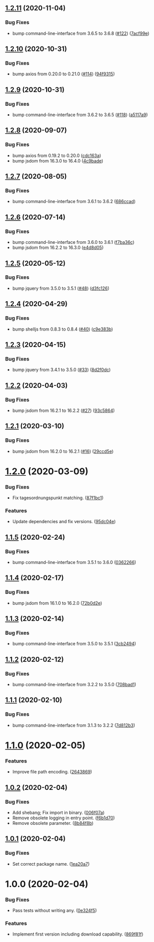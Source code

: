 ## [1.2.11](https://github.com/yeldiRium/more-rubin-scraper/compare/v1.2.10...v1.2.11) (2020-11-04)


### Bug Fixes

* bump command-line-interface from 3.6.5 to 3.6.8 ([#122](https://github.com/yeldiRium/more-rubin-scraper/issues/122)) ([7acf99e](https://github.com/yeldiRium/more-rubin-scraper/commit/7acf99e0292e0b6d8168856b5401cca177fa9d82))

## [1.2.10](https://github.com/yeldiRium/more-rubin-scraper/compare/v1.2.9...v1.2.10) (2020-10-31)


### Bug Fixes

* bump axios from 0.20.0 to 0.21.0 ([#114](https://github.com/yeldiRium/more-rubin-scraper/issues/114)) ([94f9315](https://github.com/yeldiRium/more-rubin-scraper/commit/94f9315b09ed216341f8fa7c8b330f64e15731c9))

## [1.2.9](https://github.com/yeldiRium/more-rubin-scraper/compare/v1.2.8...v1.2.9) (2020-10-31)


### Bug Fixes

* bump command-line-interface from 3.6.2 to 3.6.5 ([#118](https://github.com/yeldiRium/more-rubin-scraper/issues/118)) ([a5117a9](https://github.com/yeldiRium/more-rubin-scraper/commit/a5117a92c39be2b5b0606de956b8bf00d88c6c0f))

## [1.2.8](https://github.com/yeldiRium/more-rubin-scraper/compare/v1.2.7...v1.2.8) (2020-09-07)


### Bug Fixes

* bump axios from 0.19.2 to 0.20.0 ([cdc163a](https://github.com/yeldiRium/more-rubin-scraper/commit/cdc163aef8878754ea314a5dbc5e7458f9cae2a1))
* bump jsdom from 16.3.0 to 16.4.0 ([4c9bade](https://github.com/yeldiRium/more-rubin-scraper/commit/4c9bade652d6b9a446a4856f17e7a2c4f9897b3e))

## [1.2.7](https://github.com/yeldiRium/more-rubin-scraper/compare/v1.2.6...v1.2.7) (2020-08-05)


### Bug Fixes

* bump command-line-interface from 3.6.1 to 3.6.2 ([686ccad](https://github.com/yeldiRium/more-rubin-scraper/commit/686ccad316ff708f228a4f008bb1a4b2d994c29f))

## [1.2.6](https://github.com/yeldiRium/more-rubin-scraper/compare/v1.2.5...v1.2.6) (2020-07-14)


### Bug Fixes

* bump command-line-interface from 3.6.0 to 3.6.1 ([f7ba36c](https://github.com/yeldiRium/more-rubin-scraper/commit/f7ba36ca46e8e66114f5cade223d110e4dd37a89))
* bump jsdom from 16.2.2 to 16.3.0 ([e4d8d05](https://github.com/yeldiRium/more-rubin-scraper/commit/e4d8d05a637a69b79db9cc487d8b23b18351718a))

## [1.2.5](https://github.com/yeldiRium/more-rubin-scraper/compare/v1.2.4...v1.2.5) (2020-05-12)


### Bug Fixes

* bump jquery from 3.5.0 to 3.5.1 ([#48](https://github.com/yeldiRium/more-rubin-scraper/issues/48)) ([d3fc126](https://github.com/yeldiRium/more-rubin-scraper/commit/d3fc126c8dfb419d8ffe183ff5888b30fdc3e674))

## [1.2.4](https://github.com/yeldiRium/more-rubin-scraper/compare/v1.2.3...v1.2.4) (2020-04-29)


### Bug Fixes

* bump shelljs from 0.8.3 to 0.8.4 ([#40](https://github.com/yeldiRium/more-rubin-scraper/issues/40)) ([c9e383b](https://github.com/yeldiRium/more-rubin-scraper/commit/c9e383b21a7162363bc880997a2086eed9fcfa92))

## [1.2.3](https://github.com/yeldiRium/more-rubin-scraper/compare/v1.2.2...v1.2.3) (2020-04-15)


### Bug Fixes

* bump jquery from 3.4.1 to 3.5.0 ([#33](https://github.com/yeldiRium/more-rubin-scraper/issues/33)) ([8d2f0dc](https://github.com/yeldiRium/more-rubin-scraper/commit/8d2f0dcbb9e1cfabbae66481a11342a3a11e4988))

## [1.2.2](https://github.com/yeldiRium/more-rubin-scraper/compare/v1.2.1...v1.2.2) (2020-04-03)


### Bug Fixes

* bump jsdom from 16.2.1 to 16.2.2 ([#27](https://github.com/yeldiRium/more-rubin-scraper/issues/27)) ([93c5864](https://github.com/yeldiRium/more-rubin-scraper/commit/93c5864b7e3617bfd9e2d3d64c3b194e859aad59))

## [1.2.1](https://github.com/yeldiRium/more-rubin-scraper/compare/v1.2.0...v1.2.1) (2020-03-10)


### Bug Fixes

* bump jsdom from 16.2.0 to 16.2.1 ([#16](https://github.com/yeldiRium/more-rubin-scraper/issues/16)) ([29ccd5e](https://github.com/yeldiRium/more-rubin-scraper/commit/29ccd5e008461ccaf8cd6bdecf5f1c05a0fe448a))

# [1.2.0](https://github.com/yeldiRium/more-rubin-scraper/compare/v1.1.5...v1.2.0) (2020-03-09)


### Bug Fixes

* Fix tagesordnungspunkt matching. ([87f1bc1](https://github.com/yeldiRium/more-rubin-scraper/commit/87f1bc1b1ae5826f7a2071209e57d9fac77097b1))


### Features

* Update dependencies and fix versions. ([95dc04e](https://github.com/yeldiRium/more-rubin-scraper/commit/95dc04ed994654ed77f95ad1539937b1ca81c074))

## [1.1.5](https://github.com/yeldiRium/more-rubin-scraper/compare/v1.1.4...v1.1.5) (2020-02-24)


### Bug Fixes

* bump command-line-interface from 3.5.1 to 3.6.0 ([0362266](https://github.com/yeldiRium/more-rubin-scraper/commit/03622664bdf8502beebb9b0b6fbfae99dc378725))

## [1.1.4](https://github.com/yeldiRium/more-rubin-scraper/compare/v1.1.3...v1.1.4) (2020-02-17)


### Bug Fixes

* bump jsdom from 16.1.0 to 16.2.0 ([72b0d2e](https://github.com/yeldiRium/more-rubin-scraper/commit/72b0d2e98a29d37cc420f1c84d3d0e70423cb031))

## [1.1.3](https://github.com/yeldiRium/more-rubin-scraper/compare/v1.1.2...v1.1.3) (2020-02-14)


### Bug Fixes

* bump command-line-interface from 3.5.0 to 3.5.1 ([3cb2494](https://github.com/yeldiRium/more-rubin-scraper/commit/3cb2494ea14210947d00568cdd2f8f13fd69e5f2))

## [1.1.2](https://github.com/yeldiRium/more-rubin-scraper/compare/v1.1.1...v1.1.2) (2020-02-12)


### Bug Fixes

* bump command-line-interface from 3.2.2 to 3.5.0 ([708bad1](https://github.com/yeldiRium/more-rubin-scraper/commit/708bad1df0479ae9acbe47607d2207b6e782d5f5))

## [1.1.1](https://github.com/yeldiRium/more-rubin-scraper/compare/v1.1.0...v1.1.1) (2020-02-10)


### Bug Fixes

* bump command-line-interface from 3.1.3 to 3.2.2 ([7d812b3](https://github.com/yeldiRium/more-rubin-scraper/commit/7d812b312de844b501d40f20bf0de190c53c8181))

# [1.1.0](https://github.com/yeldiRium/more-rubin-scraper/compare/v1.0.2...v1.1.0) (2020-02-05)


### Features

* Improve file path encoding. ([2643869](https://github.com/yeldiRium/more-rubin-scraper/commit/2643869c3c752ab7a7b48278589d01835b978f24))

## [1.0.2](https://github.com/yeldiRium/more-rubin-scraper/compare/v1.0.1...v1.0.2) (2020-02-04)


### Bug Fixes

* Add shebang; Fix import in binary. ([006f07a](https://github.com/yeldiRium/more-rubin-scraper/commit/006f07a1d543b9a06b5445caac433dfdf3312c77))
* Remove obsolete logging in entry point. ([f6b1d70](https://github.com/yeldiRium/more-rubin-scraper/commit/f6b1d709388cdf95aab832e285324875cba2bd28))
* Remove obsolete parameter. ([8b84f8b](https://github.com/yeldiRium/more-rubin-scraper/commit/8b84f8b145b91b908ce19b254e54717fbaaac5df))

## [1.0.1](https://github.com/yeldiRium/more-rubin-scraper/compare/v1.0.0...v1.0.1) (2020-02-04)


### Bug Fixes

* Set correct package name. ([1ea20a7](https://github.com/yeldiRium/more-rubin-scraper/commit/1ea20a78610a07b55f01ec56e7f3c41e57e71262))

# 1.0.0 (2020-02-04)


### Bug Fixes

* Pass tests without writing any. ([0e324f5](https://github.com/yeldiRium/more-rubin-scraper/commit/0e324f5e68f5b64d0a91f6488fc5b0b3a50f7d78))


### Features

* Implement first version including download capability. ([869f81f](https://github.com/yeldiRium/more-rubin-scraper/commit/869f81fc27b1180eb1b511386d69e4a69d387f45))
